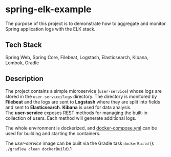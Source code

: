 # spring-elk-example

The purpose of this project is to demonstrate how to aggregate and monitor Spring application logs with the ELK stack.

## Tech Stack

Spring Web, Spring Core, Filebeat, Logstash, Elasticsearch, Kibana, Lombok, Gradle

## Description

The project contains a simple microservice (`user-service`) whose logs are stored in the `user-service/logs` directory. The directory is monitored by __Filebeat__ and the logs are sent to __Logstash__ where they are split into fields and sent to __Elasticsearch__.
__Kibana__ is used for data analysis.  
The __user-service__ exposes REST methods for managing the built-in collection of users.
Each method will generate additional logs.

The whole environment is dockerized, and [docker-compose.yml](docker-compose.yml) can be used for building and starting the containers.

The _user-service_ image can be built via the Gradle task `dockerBuild` (`$ ./gradlew clean dockerBuild`).1
